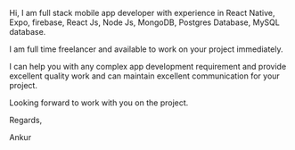 Hi, I am full stack mobile app developer with experience in React Native, Expo, firebase, React Js, Node Js, MongoDB, Postgres Database, MySQL database.

I am full time freelancer and available to work on your project immediately.

I can help you with any complex app development requirement and provide excellent quality work and can maintain excellent communication for your project.

Looking forward to work with you on the project.

Regards,

Ankur
